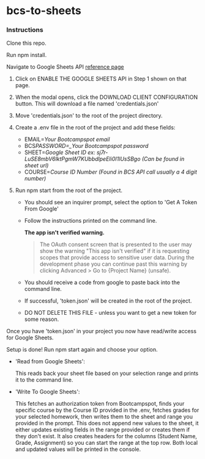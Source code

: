 # bcs-to-sheets

### Instructions

Clone this repo.

Run npm install.

Navigate to Google Sheets API [reference page](https://developers.google.com/sheets/api/quickstart/nodejs)

1. Click on ENABLE THE GOOGLE SHEETS API in Step 1 shown on that page.
2. When the modal opens, click the DOWNLOAD CLIENT CONFIGURATION button. This will download a file named 'credentials.json'
3. Move 'credentials.json' to the root of the project directory.

4. Create a .env file in the root of the project and add these fields:

   - EMAIL=_Your Bootcampspot email_
   - BCS*PASSWORD=\_Your Bootcampspot password*
   - SHEET=_Google Sheet ID ex: sj7r-LuSE8mbV6lktPgmW7KUbbdlpeEIi0I1lUsSBgo (Can be found in sheet url)_
   - COURSE=_Course ID Number (Found in BCS API call usually a 4 digit number)_

5. Run npm start from the root of the project.

   - You should see an inquirer prompt, select the option to 'Get A Token From Google'
   - Follow the instructions printed on the command line.

     **The app isn't verified warning.**

     > The OAuth consent screen that is presented to the user may show the warning "This app isn't verified" if it is requesting scopes that provide access to sensitive user data. During the development phase you can continue past this warning by clicking Advanced > Go to {Project Name} (unsafe).

   - You should receive a code from google to paste back into the command line.
   - If successful, 'token.json' will be created in the root of the project.
   - DO NOT DELETE THIS FILE - unless you want to get a new token for some reason.

Once you have 'token.json' in your project you now have read/write access for Google Sheets.

Setup is done! Run npm start again and choose your option.

- 'Read from Google Sheets':

  This reads back your sheet file based on your selection range and prints it to the command line.

- 'Write To Google Sheets':

  This fetches an authorization token from Bootcampspot, finds your specific course by the Course ID provided in the .env, fetches grades for your selected homework, then writes them to the sheet and range you provided in the prompt. This does not append new values to the sheet, it either updates existing fields in the range provided or creates them if they don't exist. It also creates headers for the columns (Student Name, Grade, Assignment) so you can start the range at the top row. Both local and updated values will be printed in the console.
